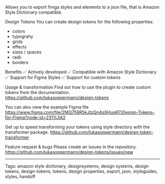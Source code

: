 Allows you to export fimga styles and elements to a json file, that is Amazon Style Dictionary compatible.

Design Tokens
You can create design tokens for the following properties:
- colors
- typograhy
- grids
- effects
- sizes / spaces
- radii
- borders

Benefits
✅ Actively developed
✅ Compatible with Amazon Style Dictionary
✅ Support for Figma Styles
✅ Support for custom tokens

Usage & transformation
Find out how to use the plugin to create custom tokens from the documentation. https://github.com/lukasoppermann/design-tokens 

You can also view the example Figma file https://www.figma.com/file/2MQ759R5kJtzQn4qSHuqR7/Design-Tokens-for-Figma?node-id=231%3A2

Get up to speed transforming your tokens using style directory with the transformer package. https://github.com/lukasoppermann/design-token-transformer


Feature request & bugs
Please create an issues in the repository. https://github.com/lukasoppermann/design-tokens/issues/new

-------

Tags:
amazon style dictionary, designsystems, design systems, design tokens, design-tokens, tokens, design properties, export, json, styleguides, styles, handoff